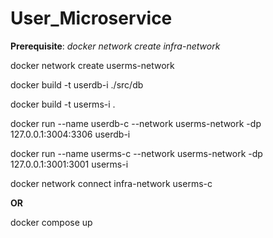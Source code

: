 # User_Microservice

**Prerequisite**: _docker network create infra-network_

docker network create userms-network

docker build -t userdb-i ./src/db

docker build -t userms-i .

docker run --name userdb-c --network userms-network -dp 127.0.0.1:3004:3306 userdb-i

docker run --name userms-c --network userms-network -dp 127.0.0.1:3001:3001 userms-i

docker network connect infra-network userms-c

**OR**

docker compose up
